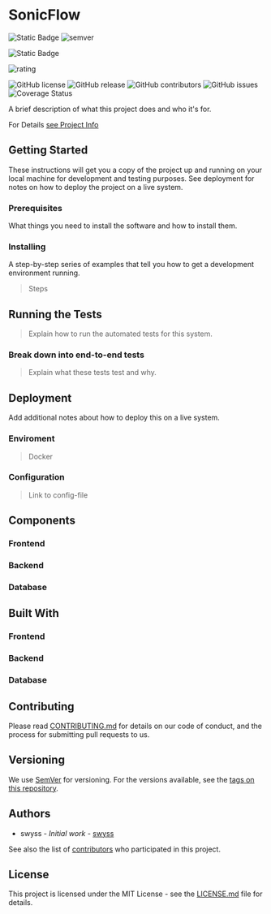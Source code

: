 
# SonicFlow
![Static Badge](https://img.shields.io/badge/SHOW%20-%20domain?label=domain&color=yellow)
![semver](https://img.shields.io/badge/semver-0.0.0-blue)

![Static Badge](https://img.shields.io/badge/submodules%20-%20blue?logo=git)


![rating](https://img.shields.io/badge/prio-★★★★☆-purple) 



[comment]: ![logo](./Assets/logo.png)

![GitHub license](https://img.shields.io/github/license/your-username/your-project-name.svg)
![GitHub release](https://img.shields.io/github/release/your-username/your-project-name.svg)
![GitHub contributors](https://img.shields.io/github/contributors/your-username/your-project-name.svg)
![GitHub issues](https://img.shields.io/github/issues/your-username/your-project-name.svg)
![Coverage Status](https://coveralls.io/repos/github/your-username/your-project-name/badge.svg?branch=master)

A brief description of what this project does and who it's for.

For Details [see Project Info](info.md)

## Getting Started

These instructions will get you a copy of the project up and running on your local machine for development and testing purposes. See deployment for notes on how to deploy the project on a live system.

### Prerequisites

What things you need to install the software and how to install them.


### Installing

A step-by-step series of examples that tell you how to get a development environment running.

> Steps


## Running the Tests

> Explain how to run the automated tests for this system.

### Break down into end-to-end tests

> Explain what these tests test and why.


## Deployment

Add additional notes about how to deploy this on a live system.

### Enviroment

> Docker

### Configuration

> Link to config-file

## Components

### Frontend

### Backend

### Database

## Built With

### Frontend


### Backend


### Database


## Contributing

Please read [CONTRIBUTING.md](https://github.com/your-username/your-project-name/CONTRIBUTING.md) for details on our code of conduct, and the process for submitting pull requests to us.

## Versioning

We use [SemVer](http://semver.org/) for versioning. For the versions available, see the [tags on this repository](https://github.com/your-username/your-project-name/tags).

## Authors

* swyss - *Initial work* - [swyss](https://github.com/swyss)

See also the list of [contributors](https://github.com/your-username/your-project-name/contributors) who participated in this project.

## License

This project is licensed under the MIT License - see the [LICENSE.md](LICENSE.md) file for details.
